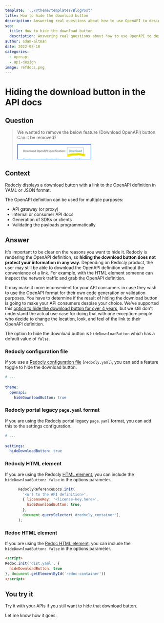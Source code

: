 ```yaml
---
template: '../@theme/templates/BlogPost'
title: How to hide the download button
description: Answering real questions about how to use OpenAPI to design and describe APIs.
seo:
  title: How to hide the download button
  description: Answering real questions about how to use OpenAPI to design and describe APIs.
author: adam-altman
date: 2022-08-10
categories:
  - openapi
  - api-design
image: refdocs.png
---
```


# Hiding the download button in the API docs

## Question

> We wanted to remove the below feature (Download OpenAPI) button. Can it be removed?
>
> ![download button](./images/download-button.png)

## Context

Redocly displays a download button with a link to the OpenAPI definition in YAML or JSON format.

The OpenAPI definition can be used for multiple purposes:
- API gateway (or proxy)
- Internal or consumer API docs
- Generation of SDKs or clients
- Validating the payloads programmatically

## Answer

It's important to be clear on the reasons you want to hide it. Redocly is rendering the OpenAPI definition, so **hiding the download button does not protect your information in any way**.
Depending on Redocly product, the user may still be able to download the OpenAPI definition without the convenience of a link. For example, with the HTML element someone can inspect the network traffic and grab the OpenAPI definition.

It may make it more inconvenient for your API consumers in case they wish to use the OpenAPI format for their own code generation or validation purposes. You have to determine if the result of hiding the download button is going to make your API consumers despise your choice. We've supported this [option to hide the download button for over 4 years](https://github.com/Redocly/redoc/issues/394#issuecomment-366202659), but we still don't understand the actual use case for doing that with one exception: people who decide to change the location, look, and feel of the link to their OpenAPI definition.

The option to hide the download button is `hideDownloadButton` which has a default value of `false`.

### Redocly configuration file
If you use a [Redocly configuration file](../docs/cli/configuration) (`redocly.yaml`), you can add a feature toggle to hide the download button.

```yaml
# ...

theme:
  openapi:
    hideDownloadButton: true
```

### Redocly portal legacy `page.yaml` format

If you are using the Redocly portal legacy `page.yaml` format, you can add this to the settings configuration.

```yaml
# ...

settings:
  hideDownloadButton: true
```

### Redocly HTML element
If you are using the Redocly [HTML element](../docs-legacy/api-reference-docs/guides/on-premise-html-element.md), you can include the `hideDownloadButton: false` in the options parameter.

```js
      RedoclyReferenceDocs.init(
        '<url to the API definition>',
        { licenseKey: '<license-key.here>',
          hideDownloadButton: true,
        },
        document.querySelector('#redocly_container'),
      );
```

### Redoc HTML element
If you are using the [Redoc HTML element](../docs/redoc/@v2.x/deployment/html.md), you can include the `hideDownloadButton: false` in the options parameter.

```html
<script>
Redoc.init('dist.yaml', {
  hideDownloadButton: true
}, document.getElementById('redoc-container'))
</script>
```

## You try it

Try it with your APIs if you still want to hide that download button.

Let me know how it goes.
